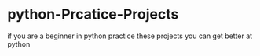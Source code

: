 # python-Prcatice-Projects
if you are a beginner in python practice these projects you can get better at python
